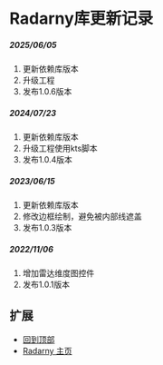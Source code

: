 # Radarny库更新记录

##### 2025/06/05
1. 更新依赖库版本
2. 升级工程
3. 发布1.0.6版本

##### 2024/07/23
1. 更新依赖库版本
2. 升级工程使用kts脚本
3. 发布1.0.4版本

##### 2023/06/15
1. 更新依赖库版本
2. 修改边框绘制，避免被内部线遮盖
3. 发布1.0.3版本

##### 2022/11/06
1. 增加雷达维度图控件
2. 发布1.0.1版本

## 扩展
- [回到顶部](https://github.com/LZ9/Radarny/blob/master/radarny/readme_update.md)
- [Radarny 主页](https://github.com/LZ9/Radarny#radarny)

